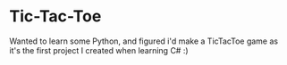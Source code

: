 # Tic-Tac-Toe

Wanted to learn some Python, and figured i'd make a TicTacToe game as it's the first project I created when learning C# :)
